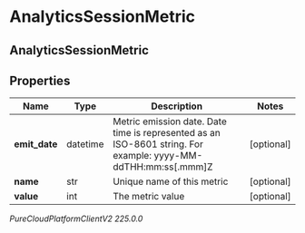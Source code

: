# AnalyticsSessionMetric

## AnalyticsSessionMetric

## Properties

|Name | Type | Description | Notes|
|------------ | ------------- | ------------- | -------------|
| **emit_date** | datetime | Metric emission date. Date time is represented as an ISO-8601 string. For example: yyyy-MM-ddTHH:mm:ss[.mmm]Z | [optional] |
| **name** | str | Unique name of this metric | [optional] |
| **value** | int | The metric value | [optional] |



_PureCloudPlatformClientV2 225.0.0_
